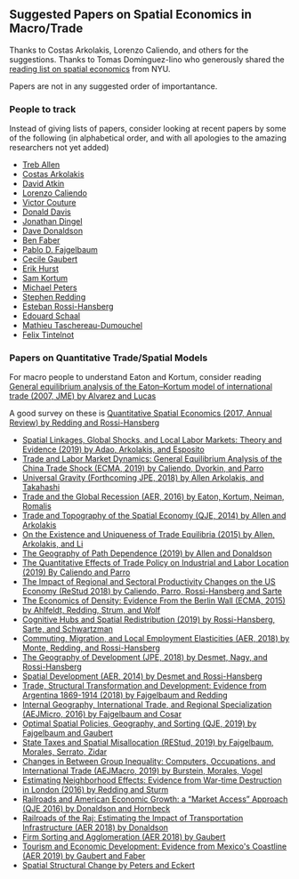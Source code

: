 ## Suggested Papers on Spatial Economics in Macro/Trade
Thanks to Costas Arkolakis, Lorenzo Caliendo, and others for the suggestions. Thanks to Tomas Domínguez-Iino who generously shared the [reading list on spatial economics](NYUlist.pdf) from NYU.

Papers are not in any suggested order of importantance.

### People to track
Instead of giving lists of papers, consider looking at recent papers by some of the following (in alphabetical order, and with all apologies to the amazing researchers not yet added)
- [Treb Allen](https://sites.google.com/site/treballen/)
- [Costas Arkolakis](http://www.econ.yale.edu/~ka265/)
- [David Atkin](https://www.mit.edu/~atkin/)
- [Lorenzo Caliendo](https://sites.google.com/site/lorenzocaliendo/)
- [Victor Couture](http://faculty.haas.berkeley.edu/couture/index.html?_ga=2.132578698.589686807.1578425949-1977489864.1571180423)
- [Donald Davis](https://sites.google.com/site/drdavis001/home/research)
- [Jonathan Dingel](https://faculty.chicagobooth.edu/jonathan.dingel/)
- [Dave Donaldson](https://economics.mit.edu/faculty/ddonald) 
- [Ben Faber](https://eml.berkeley.edu/~faberb/)
- [Pablo D. Fajgelbaum](http://www.econ.ucla.edu/pfajgelbaum/)
- [Cecile Gaubert](https://eml.berkeley.edu/~cecile.gaubert/)
- [Erik Hurst](https://www.chicagobooth.edu/faculty/directory/h/erik-hurst)
- [Sam Kortum](http://kortum.elisites.yale.edu/)
- [Michael Peters](https://mipeters.weebly.com/)
- [Stephen Redding](http://www.princeton.edu/~reddings/) 
- [Esteban Rossi-Hansberg](https://www.princeton.edu/~erossi/)
- [Edouard Schaal](https://sites.google.com/site/edouardschaal/research)
- [Mathieu Taschereau-Dumouchel](https://www.mathtd.info/)
- [Felix Tintelnot](http://felix-tintelnot.wikidot.com/research) 

### Papers on Quantitative Trade/Spatial Models

For macro people to understand Eaton and Kortum, consider reading [General equilibrium analysis of the Eaton–Kortum model of international trade (2007, JME) by Alvarez and Lucas](https://www.sciencedirect.com/science/article/pii/S0304393206002169)

A good survey on these is [Quantitative Spatial Economics (2017, Annual Review) by Redding and Rossi-Hansberg](https://www.annualreviews.org/doi/abs/10.1146/annurev-economics-063016-103713)

- [Spatial Linkages, Global Shocks, and Local Labor
Markets: Theory and Evidence (2019) by Adao, Arkolakis, and Esposito](http://www.econ.yale.edu/~ka265/research/LaborSupplyTrade/Adao%20Arkolakis%20Esposito%20Spatial%20Links%20Global%20Shocks%20Local%20Labor%20Markets.pdf)
- [Trade and Labor Market Dynamics: General Equilibrium Analysis of the China Trade Shock (ECMA, 2019) by Caliendo, Dvorkin, and Parro](https://www.google.com/url?q=https%3A%2F%2Fspinup-000d1a-wp-offload-media.s3.amazonaws.com%2Ffaculty%2Fwp-content%2Fuploads%2Fsites%2F40%2F2019%2F06%2FCDP.pdf&sa=D&sntz=1&usg=AFQjCNHNh33ZESCatHsc-tfzM7ih3TVj-w)
- [Universal Gravity (Forthcoming JPE, 2018) by Allen Arkolakis, and Takahashi](http://www.econ.yale.edu/~ka265/research/UniversalGravity/AAT%20-%20Universal%20Gravity%20-%20paper.pdf)
- [Trade and the Global Recession (AER, 2016) by Eaton, Kortum, Neiman, Romalis](https://faculty.chicagobooth.edu/brent.neiman/research/EKNR.pdf)
- [Trade and Topography of the Spatial Economy (QJE, 2014) by Allen and Arkolakis](http://www.econ.yale.edu/~ka265/research/Topography/AllenArkolakis.pdf)
- [On the Existence and Uniqueness of Trade Equilibria (2015) by Allen, Arkolakis, and Li ](http://www.econ.yale.edu/~ka265/research/OnExistenceUniqueness/Allen%20Arkolakis%20Li%20%20-%20Existence%20Uniqueness.pdf)
- [The Geography of Path Dependence (2019) by Allen and Donaldson](https://dl.dropbox.com/s/0ww1i1sbi2e6u6u/Allen%20and%20Donaldson%20-%20Path%20Dependence.pdf)
- [The Quantitative Effects of Trade Policy on Industrial and Labor Location (2019) By Caliendo and Parro](https://spinup-000d1a-wp-offload-media.s3.amazonaws.com/faculty/wp-content/uploads/sites/40/2019/11/QETPILL.pdf)
- [The Impact of Regional and Sectoral Productivity Changes on the US Economy (ReStud 2018) by Caliendo, Parro, Rossi-Hansberg and Sarte](https://spinup-000d1a-wp-offload-media.s3.amazonaws.com/faculty/wp-content/uploads/sites/40/2019/06/RSSUS.pdf)
- [The Economics of Density: Evidence From the Berlin Wall (ECMA, 2015) by Ahlfeldt, Redding, Strum, and Wolf](https://www.princeton.edu/~reddings/pubpapers/Berlin-Ecta-10876.pdf)
- [Cognitive Hubs and Spatial Redistribution (2019) by Rossi-Hansberg, Sarte, and Schwartzman](https://www.princeton.edu/~erossi/CHSR.pdf)
- [Commuting, Migration, and Local Employment Elasticities (AER, 2018) by Monte, Redding, and Rossi-Hansberg](https://www.princeton.edu/~erossi/CMLEE.pdf)
- [The Geography of Development (JPE, 2018) by Desmet, Nagy, and Rossi-Hansberg](https://www.princeton.edu/~erossi/GD.pdf) 
- [Spatial Development (AER, 2014) by Desmet and Rossi-Hansberg](https://www.princeton.edu/~erossi/SD.pdf)
- [Trade, Structural Transformation and Development: Evidence from Argentina 1869-1914 (2018) by Fajgelbaum and Redding](http://www.econ.ucla.edu/pfajgelbaum/Argentina.pdf)
- [Internal Geography, International Trade, and Regional Specialization (AEJMicro, 2016) by Fajgelbaum and Cosar](http://www.econ.ucla.edu/pfajgelbaum/cf_IGITRS.pdf)
- [Optimal Spatial Policies, Geography, and Sorting (QJE, 2019) by Fajgelbaum and Gaubert](http://www.econ.ucla.edu/pfajgelbaum/OSPGS.pdf)
- [State Taxes and Spatial Misallocation (REStud, 2019) by Fajgelbaum, Morales, Serrato, Zidar](http://www.econ.ucla.edu/pfajgelbaum/STSMUS.pdf)
- [Changes in Between Group Inequality: Computers, Occupations, and International Trade (AEJMacro, 2019) by Burstein, Morales, Vogel](http://www.econ.ucla.edu/jvogel/BMV.pdf)
- [Estimating Neighborhood Effects: Evidence from War-time Destruction in London (2016) by Redding and Sturm](http://www.princeton.edu/~reddings/papers/LWW2-9Mar16.pdf)
- [Railroads and American Economic Growth: a “Market Access” Approach (QJE 2016) by Donaldson and Hornbeck](http://dave-donaldson.com/wp-content/uploads/2016/10/Donaldson_Hornbeck_Railroads_paper.pdf)
- [Railroads of the Raj: Estimating the Impact of Transportation Infrastructure (AER 2018) by Donaldson](https://dave-donaldson.com/wp-content/uploads/2018/03/Donaldson_RRRaj_AER.pdf)
- [Firm Sorting and Agglomeration (AER 2018) by Gaubert](http://eml.berkeley.edu/~cecile.gaubert/firm_sorting_gaubert.pdf)
- [Tourism and Economic Development: Evidence from Mexico's Coastline (AER 2019) by Gaubert and Faber](https://www.dropbox.com/s/w08bdts16g19d3k/Faber_Gaubert_Tourism.pdf?raw=1)
- [Spatial Structural Change by Peters and Eckert](https://mipeters.weebly.com/uploads/1/4/6/5/14651240/michaelpeters_spatialstructuralchange.pdf)

<!---
### Some Lecture Notes/Reading Lists
Also, see the following lecture notes:
- [Big Data in Spatial Economics 1 by Couture and Green](https://uc9501a5f701fbed492fd9b8eae2.dl.dropboxusercontent.com/cd/0/inline2/AvuCAHja4Z_diTAbcizsGBRbfU9KFbnxx50QmoAPPeBIqMVyDWPY7t-ob_rcrAE9HXy6OLppcBLh3HWQtF7jNqY8701DWX7oYMiMtUZSdOqlKYviWLBgGFm3JgVCdzV_zra1oJNQ8hV4HmJWd7eAJgRvcQWL1OtGpG7COShoVlQ5qY7PmT3Hy0Ak2Vc98eDDytEhW_utV0CLVWroa1St9UcycEcge2ywAplDLd8ksE6oNCFXnN89wyHDSn3od73aEDgAIfHQrlRylINT9rgpihGEjDwfJXxcCixYI-xc2eimWOdxVtn5tiinIRXqEJkOGzSeeIqFagzNiDpYuz2ZNxnfsWndkcxo0epKWMZC3OwBCQ/file#) and [Big Data in Spatial Economics 2 by Couture and Green](https://uc8e15a47adab652e81abafb14af.dl.dropboxusercontent.com/cd/0/inline2/AvtZhQstKju90Xap_949n5KsWEAmrok0sk8EvcXrP70EQSv4rN1it8-vLD-J8qfzZ1h6oE5vbYDddll8lJ_shnR9Rn11WpMhknzOkA57h8qZzHYkXXnzd7p6Zs_-q6jbO6pgcMCX7APmULWS3OQZLPX40N2vPHpKjPmYNr0HD4DWh1xMNjoPScrLgcuwHyRn4wuyVd5DVvPnQlwF4-9F4B04AZlbyHWuLenLajLymdJTtVAPfD02IKOlUiFDEMMuj8fmcgam84qWT5gGNQGO8gFVnQzMi4vPMq1kuOnkzlXGF3A6gtn2oAiR1-umkJXin56GRkv82QNeCmYNrEFZ0ygHWJMXskB5Z5aauYz4Wnh1sw/file#)
-->

